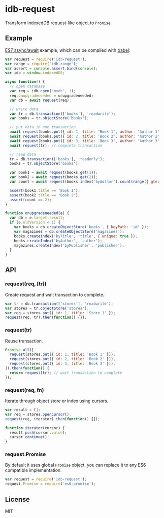 # idb-request

Transform IndexedDB request-like object to `Promise`.

## Example

[ES7 async/await](https://github.com/lukehoban/ecmascript-asyncawait) example,
which can be compiled with [babel](https://babeljs.io):

```js
var request = require('idb-request');
var range = require('idb-range');
var assert = console.assert.bind(console);
var idb = window.indexedDB;

async function() {
  // open database
  var req = idb.open('mydb', 1);
  req.onupgradeneeded = onupgradeneeded;
  var db = await request(req);

  // write data
  var tr = db.transaction(['books'], 'readwrite');
  var books = tr.objectStore('books');

  // put data in one transaction
  await request(books.put({ id: 1, title: 'Book 1', author: 'Author 1' }));
  await request(books.put({ id: 2, title: 'Book 2', author: 'Author 2' }));
  await request(books.put({ id: 3, title: 'Book 3', author: 'Author 3' }));
  await request(tr); // complete transaction

  // read data
  tr = db.transaction(['books'], 'readonly');
  books = tr.objectStore('books');

  var book1 = await request(books.get(1));
  var book2 = await request(books.get(2));
  var count = await request(books.index('byAuthor').count(range({ gte: 'Author 2' })));

  assert(book1.title == 'Book 1');
  assert(book2.title == 'Book 2');
  assert(count == 2);
}

function onupgradeneeded(e) {
  var db = e.target.result;
  if (e.oldVersion < 1) {
    var books = db.createObjectStore('books', { keyPath: 'id' });
    var magazines = db.createObjectStore('magazines');
    books.createIndex('byTitle', 'title', { unique: true });
    books.createIndex('byAuthor', 'author');
    magazines.createIndex('byPublisher', 'publisher');
  }
}
```

## API
### request(req, [tr])

Create request and wait transaction to complete.

```js
var tr = db.transaction(['stores'], 'readwrite');
var stores = tr.objectStore('stores');
var req = stores.put({ id: 1, title: 'Store 1' });
request(req, tr).then(function() {});
```

### request(tr)

Reuse transaction.

```js
Promise.all([
  request(stores.put({ id: 1, title: 'Book 1' })),
  request(stores.put({ id: 2, title: 'Book 2' })),
  request(stores.put({ id: 3, title: 'Book 3' })),
]).then(function() {
  return request(tr); // wait transaction to complete
});
```

### request(req, fn)

Iterate through object store or index using cursors.

```js
var result = [];
var req = stores.openCursor();
request(req, iterator).then(function() {});

function iterator(cursor) {
  result.push(cursor.value);
  cursor.continue();
}
```

### request.Promise

By default it uses global `Promise` object,
you can replace it to any ES6 compatible implementation.

```js
var request = require('idb-request');
request.Promise = require('es6-promise');
```

## License

MIT
